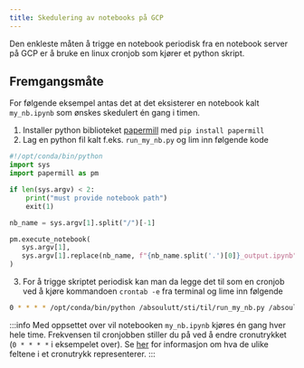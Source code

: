 ```yaml
---
title: Skedulering av notebooks på GCP
---
```


Den enkleste måten å trigge en notebook periodisk fra en notebook server på GCP er å bruke en linux cronjob som kjører et python skript.

## Fremgangsmåte
For følgende eksempel antas det at det eksisterer en notebook kalt `my_nb.ipynb` som ønskes skedulert én gang i timen.

1. Installer python biblioteket [papermill](https://github.com/nteract/papermill) med `pip install papermill`
2. Lag en python fil kalt f.eks. `run_my_nb.py` og lim inn følgende kode
````python
#!/opt/conda/bin/python
import sys
import papermill as pm

if len(sys.argv) < 2:
    print("must provide notebook path")
    exit(1)

nb_name = sys.argv[1].split("/")[-1]

pm.execute_notebook(
   sys.argv[1],
   sys.argv[1].replace(nb_name, f"{nb_name.split('.')[0]}_output.ipynb")
)
````
3. For å trigge skriptet periodisk kan man da legge det til som en cronjob ved å kjøre kommandoen `crontab -e` fra terminal og lime inn følgende
````bash
0 * * * * /opt/conda/bin/python /absoulutt/sti/til/run_my_nb.py /absoulutt/sti/til/my_nb.ipynb > /sti/til/logfil.log
````

:::info
Med oppsettet over vil notebooken `my_nb.ipynb` kjøres én gang hver hele time. 
Frekvensen til cronjobben stiller du på ved å endre cronutrykket (`0 * * * *` i eksempelet over).
Se [her](https://crontab.guru/) for informasjon om hva de ulike feltene i et cronutrykk representerer.
:::
